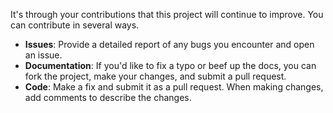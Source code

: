 It's through your contributions that this project will continue to improve. You can contribute in several ways.

* **Issues**: Provide a detailed report of any bugs you encounter and open an issue.
* **Documentation**: If you'd like to fix a typo or beef up the docs, you can fork the project, make your changes, and submit a pull request.
* **Code**: Make a fix and submit it as a pull request. When making changes, add comments to describe the changes.

